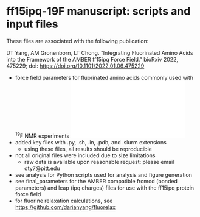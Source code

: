 # ff15ipq-19F manuscript: scripts and input files

These files are associated with the following publication:  

DT Yang, AM Gronenborn, LT Chong. “Integrating Fluorinated Amino Acids into the Framework of the AMBER ff15ipq Force Field.” bioRxiv 2022, 475229; doi: https://doi.org/10.1101/2022.01.06.475229

* force field parameters for fluorinated amino acids commonly used with <sup>19</sup>F NMR experiments
![19f_ipq](docs/19F_ipq_structures.pdf "19F-IPQ Structures")
* added key files with .py, .sh, .in, .pdb, and .slurm extensions
    * using these files, all results should be reproducible
* not all original files were included due to size limitations
    * raw data is available upon reasonable request: please email dty7@pitt.edu
* see analysis for Python scripts used for analysis and figure generation 
* see final_parameters for the AMBER compatible frcmod (bonded parameters) and leap (ipq charges) files for use with the ff15ipq protein force field
* for fluorine relaxation calculations, see https://github.com/darianyang/fluorelax
